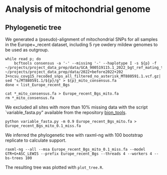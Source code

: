 # Analysis of mitochondrial genome
## Phylogenetic tree

We generated a (pseudo)-alignment of mitochondrial SNPs for all samples in the Europe+_recent dataset, including 5 rye owdery mildew genomes to be used as outgroup.

```
while read p; do
    bcftools consensus -a '-' --missing '-' --haplotype I -s ${p} -f ~/projects/project_data_prep/data/GCA_900519115.1_2022_bgt_ref_mating_type_MT880591.1.fa ~/projects/project_data_prep/data/2022+before2022+202
3+ncsu_covg15_recoded_snps_all_filtered_no_asterisk_MT880591.1.vcf.gz| sed "s/MT880591.1/${p}/g" > ${p}_mito_consensus.fa
done < list_Europe_recent_Bgs

cat *_mito_consensus.fa > Europe_recent_Bgs_mito.fa
rm *_mito_consensus.fa
```
We excluded all sites with more than 10% missing data with the script `variable_fasta.py" available from the repository [bion_tools](https://github.com/fmenardo/bion_tools).
```
python variable_fasta.py -m 0.9 Europe_recent_Bgs_mito.fa > Europe_recent_Bgs_mito_0.1_miss.fa
```
We inferred the phylogenetic tree with raxml-ng with 100 bootstrap replicate to calculate support.
```
raxml-ng --all --msa Europe_recent_Bgs_mito_0.1_miss.fa --model GTR+G+ASC_LEWIS --prefix Europe_recent_Bgs --threads 4 --workers 4 --bs-trees 100
```
The resulting tree was plotted with `plot_tree.R`.
